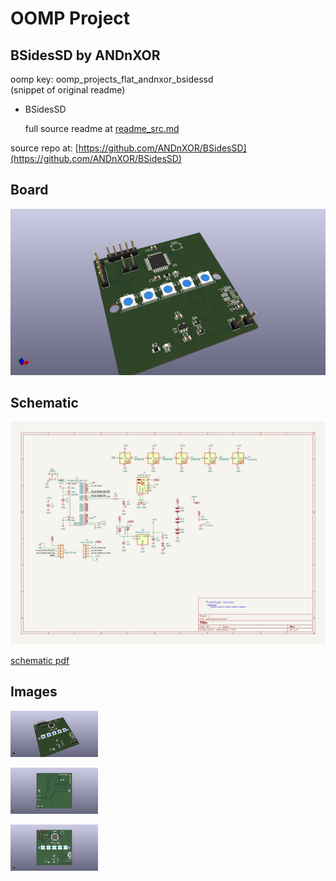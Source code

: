 # OOMP Project  
## BSidesSD  by ANDnXOR  
  
oomp key: oomp_projects_flat_andnxor_bsidessd  
(snippet of original readme)  
  
- BSidesSD  
  
  full source readme at [readme_src.md](readme_src.md)  
  
source repo at: [https://github.com/ANDnXOR/BSidesSD](https://github.com/ANDnXOR/BSidesSD)  
## Board  
  
[![working_3d.png](working_3d_600.png)](working_3d.png)  
## Schematic  
  
[![working_schematic.png](working_schematic_600.png)](working_schematic.png)  
  
[schematic pdf](working_schematic.pdf)  
## Images  
  
[![working_3d.png](working_3d_140.png)](working_3d.png)  
  
[![working_3d_back.png](working_3d_back_140.png)](working_3d_back.png)  
  
[![working_3d_front.png](working_3d_front_140.png)](working_3d_front.png)  
